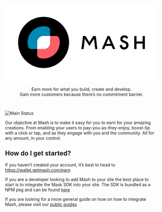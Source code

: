 <p align="center">
  <img src="./assets/logo.png">
</p>

<p align="center">
  Earn more for what you build, create and develop. <br/> Gain more customers because there’s no commitment barrier.
</p>

</br>

![Main Status](https://github.com/github/docs/actions/workflows/main.yml/badge.svg)

Our objective at Mash is to make it easy for you to earn for your amazing creations. From enabling your users to pay-you-as-they-enjoy, boost-tip with a click or tap, and as they engage with you and the community. All for any amount, in your control.

## How do I get started?

If you haven’t created your account, it’s best to head to https://wallet.getmash.com/earn 

If you are a developer looking to add Mash to your site the best place to start is to integrate the Mask SDK into your site. The SDK is bundled as a NPM pkg and can be found [here](./packages/client-sdk)

If you are looking for a more general guide on how on how to integrate Mash, please visit our [public guides](https://guides.getmash.com)
